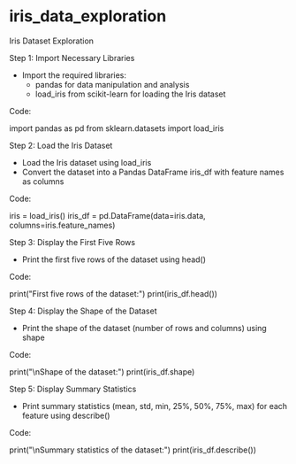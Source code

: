 # iris_data_exploration
Iris Dataset Exploration

Step 1: Import Necessary Libraries

- Import the required libraries:
    - pandas for data manipulation and analysis
    - load_iris from scikit-learn for loading the Iris dataset

Code:

import pandas as pd
from sklearn.datasets import load_iris


Step 2: Load the Iris Dataset

- Load the Iris dataset using load_iris
- Convert the dataset into a Pandas DataFrame iris_df with feature names as columns

Code:

iris = load_iris()
iris_df = pd.DataFrame(data=iris.data, columns=iris.feature_names)


Step 3: Display the First Five Rows

- Print the first five rows of the dataset using head()

Code:

print("First five rows of the dataset:")
print(iris_df.head())


Step 4: Display the Shape of the Dataset

- Print the shape of the dataset (number of rows and columns) using shape

Code:

print("\nShape of the dataset:")
print(iris_df.shape)


Step 5: Display Summary Statistics

- Print summary statistics (mean, std, min, 25%, 50%, 75%, max) for each feature using describe()

Code:

print("\nSummary statistics of the dataset:")
print(iris_df.describe())

